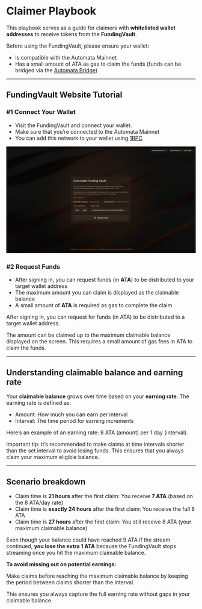 # Claimer Playbook

This playbook serves as a guide for claimers with **whitelisted wallet addresses** to receive tokens from the **FundingVault**.

Before using the FundingVault, please ensure your wallet:

- Is compatible with the Automata Mainnet
- Has a small amount of ATA as gas to claim the funds (funds can be bridged via the [Automata Bridge](https://bridge.ata.network/))

___

## FundingVault Website Tutorial

### #1 Connect Your Wallet
- Visit the FundingVault and connect your wallet.
- Make sure that you’re connected to the Automata Mainnet
- You can add this network to your wallet using [1RPC](https://www.1rpc.io/)

![Post-Connect.png](./assets/claimers/Post-Connect.png)

### #2 Request Funds
- After signing in, you can request funds (in **ATA**) to be distributed to your target wallet address
- The maximum amount you can claim is displayed as the claimable balance
- A small amount of **ATA** is required as gas to complete the claim

After signing in, you can request for funds (in ATA) to be distributed to a target wallet address.

The amount can be claimed up to the maximum claimable balance displayed on the screen. This requires a small amount of gas fees in ATA to claim the funds.

___

## Understanding claimable balance and earning rate

Your **claimable balance** grows over time based on your **earning rate**. The earning rate is defined as:

- Amount: How much you can earn per interval
- Interval: The time period for earning increments

Here’s an example of an earning rate: 8 ATA (amount) per 1 day (interval).

Important tip: It’s recommended to make claims at time intervals shorter than the set interval to avoid losing funds. This ensures that you always claim your maximum eligible balance.

___

## Scenario breakdown

- Claim time is **21 hours** after the first claim: You receive **7 ATA** (based on the 8 ATA/day rate)
- Claim time is **exactly 24 hours** after the first claim: You receive the full 8 ATA
- Claim time is **27 hours** after the first claim: You still receive 8 ATA (your maximum claimable balance)

Even though your balance could have reached 9 ATA if the stream continued, **you lose the extra 1 ATA** because the FundingVault stops streaming once you hit the maximum claimable balance.

**To avoid missing out on potential earnings:**

Make claims before reaching the maximum claimable balance by keeping the period between claims shorter than the interval.

This ensures you always capture the full earning rate without gaps in your claimable balance.
